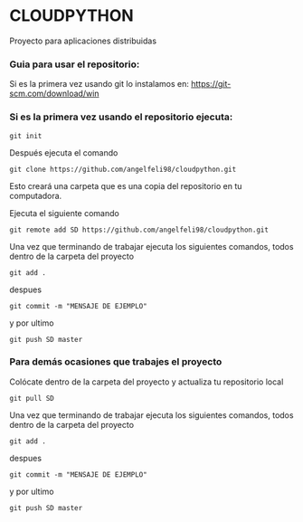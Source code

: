 # CLOUDPYTHON 

Proyecto para aplicaciones distribuidas

### Guia para usar el repositorio:
Si es la primera vez usando git lo instalamos en: https://git-scm.com/download/win


### Si es la primera vez usando el repositorio ejecuta:
```
git init
```

Después ejecuta el comando
```
git clone https://github.com/angelfeli98/cloudpython.git
```
Esto creará una carpeta que es una copia del repositorio en tu computadora.


Ejecuta el siguiente comando 

```
git remote add SD https://github.com/angelfeli98/cloudpython.git
```

Una vez que terminando de trabajar ejecuta los siguientes comandos, todos dentro de la carpeta del proyecto

```
git add .
```

despues 

```
git commit -m "MENSAJE DE EJEMPLO"
```

y por ultimo 

```
git push SD master
```


### Para demás ocasiones que trabajes el proyecto

Colócate dentro de la carpeta del proyecto y actualiza tu repositorio local 
 
```
git pull SD
```

Una vez que terminando de trabajar ejecuta los siguientes comandos, todos dentro de la carpeta del proyecto

```
git add .
```

despues 

```
git commit -m "MENSAJE DE EJEMPLO"
```

y por ultimo 

```
git push SD master
```





